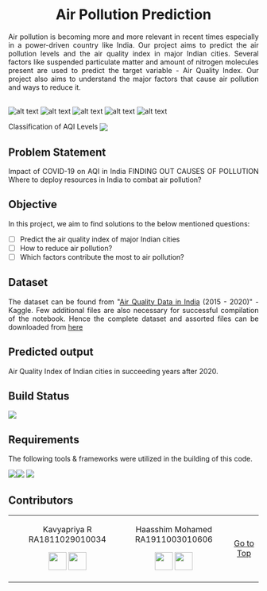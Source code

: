 <h1 align="center"><a name="section_name">Air Pollution Prediction</a></h1>

<div align="justify">
Air pollution is becoming more and more relevant in recent times especially in a power-driven country like India. Our project aims to predict the air pollution levels and the air quality index in major Indian cities. Several factors like suspended particulate matter and amount of nitrogen molecules present are used to predict the target variable - Air Quality Index. Our project also aims to understand the major factors that cause air pollution and ways to reduce it.</div>

<br>

![alt text](https://i.imgur.com/0gBVWNm.jpeg)
![alt text](https://i.imgur.com/C4q7gwX.png)
![alt text](https://cdn-images-1.medium.com/max/800/1*KUQSMz2mVeOlUYvtSgvSRQ.gif)
![alt text](https://www.nextwanderlust.com/wp-content/uploads/2017/12/Incredible-India.jpg)
![alt text](https://imgflip.com/gif/5remr0.gif)

 Classification of AQI Levels [<img src="https://colab.research.google.com/assets/colab-badge.svg" align="center">](https://colab.research.google.com/github/Kavyapriyakp/Environmental-Hydrology-for-Data-Science/blob/main/Classification_of_AQI_Levels.ipynb) 

## Problem Statement 
<div align="justify">
  Impact of COVID-19 on AQI in India
FINDING OUT CAUSES OF POLLUTION
Where to deploy resources in India to combat air pollution?
</div>

## Objective

In this project, we aim to find solutions to the below mentioned questions:
<div align="justify"></div>

- [ ] Predict the air quality index of major Indian cities
- [ ] How to reduce air pollution?
- [ ] Which factors contribute the most to air pollution?

## Dataset
<div align="justify">

The dataset can be found from "[Air Quality Data in India](www.kaggle.com/rohanrao/air-quality-data-in-india) (2015 - 2020)" - Kaggle.  Few additional files are also necessary for successful compilation of the notebook.  Hence the complete dataset and assorted files can be downloaded from [here](https://drive.google.com/drive/folders/1T9ZNjpmcUz53RRUoCbHp9pSsVWMqx2VY?usp=sharing)</div>

## Predicted output
<div align="justify">

Air Quality Index of Indian cities in succeeding years after 2020. </div> 
## Build Status

<img src="https://img.shields.io/badge/langugage-python-blue"/>


## Requirements

<div align="justify">
The following tools & frameworks were utilized in the building of this code.
</div>


<img src="https://img.shields.io/badge/NumPy-013243?style=for-the-badge&logo=numpy&logoColor=white"/><img scr="https://img.shields.io/badge/Pandas-2C2D72?style=for-the-badge&logo=pandas&logoColor=white"/><img src="https://img.shields.io/badge/Plotly-239120?style=for-the-badge&logo=plotly&logoColor=white"/>
<img src="https://img.shields.io/badge/Jupyter-F37626.svg?&style=for-the-badge&logo=Jupyter&logoColor=white"/>



## Contributors
  
<table>
<tr align="center">
<td>

<td>

Kavyapriya R
RA1811029010034

<p align="center">
</p>
<p align="center">
<a href = "https://github.com/Kavyapriyakp/kavyapriyakp/blob/main/README.md"><img src = "http://www.iconninja.com/files/241/825/211/round-collaboration-social-github-code-circle-network-icon.svg" width="36" height = "36"/></a>
<a href = "https://www.linkedin.com/in/kavyapriyar/">
<img src = "http://www.iconninja.com/files/863/607/751/network-linkedin-social-connection-circular-circle-media-icon.svg" width="36" height="36"/>
</a>
</p>
</td>

<td>

Haasshim Mohamed
RA1911003010606 

<p align="center">
</p>
<p align="center">
<a href = "https://github.com/Haasshim"><img src = "http://www.iconninja.com/files/241/825/211/round-collaboration-social-github-code-circle-network-icon.svg" width="36" height = "36"/></a>
<a href = "https://www.linkedin.com/in/haasshim-m-105b25192/">
<img src = "http://www.iconninja.com/files/863/607/751/network-linkedin-social-connection-circular-circle-media-icon.svg" width="36" height="36"/>
</a>
</p>
</td>

<td>


[Go to Top](#section_name)

